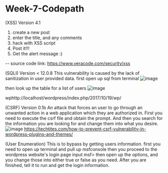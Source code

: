 # Week-7-Codepath
(XSS) 
Version 4.1
1. create a new post 
2. enter the title, and any comments
3. hack with XSS script
4. Post it!!!
5. Get the alert message :)


-- source code link: https://www.veracode.com/security/xss




(SQLI)
Version < 12.0.8
This vulnerability is caused by the lack of sanitization in user provided data.
first open up sql from terminal
![image](https://user-images.githubusercontent.com/31251224/31974764-571de22e-b8fb-11e7-8398-8521d7c3a166.png)

then look up the table for a list of users
![image](https://user-images.githubusercontent.com/31251224/31974860-b76f1ad0-b8fb-11e7-88f6-bf05146a3f85.png)


wphttp://localhost/wordpress/index.php/2017/10/19/wp/






(CSRF)
Version 0.1b
An attack that forces an user to go through an unwanted action in a web application which
they are authorized in.
First you need to execute the csrf file and obtain the prompt.
And then you search for the information you are looking for and change them into 
what you desire.
![image](https://user-images.githubusercontent.com/31251224/31972688-cf5169b6-b8ef-11e7-849d-3fbbe229ef7c.png)
https://techtites.com/how-to-prevent-csrf-vulnerability-in-wordpress-plugins-and-themes/



(User Enumeration)
This is to bypass by getting users information.
first you need to open up terminal and pull up msfconsole
then you proceed to the wordpress website's login page
input msf> then open up the options, and you change those into either true or false as you need.
After you are finished, tell it to run and get the login information.






